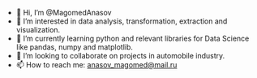 - 👋 Hi, I’m @MagomedAnasov
- 👀 I’m interested in data analysis, transformation, extraction and visualization.
- 🌱 I’m currently learning python and relevant libraries for Data Science like pandas, numpy and matplotlib.
- 💞️ I’m looking to collaborate on projects in automobile industry.
- 📫 How to reach me: anasov_magomed@mail.ru

<!---
MagomedAnasov/MagomedAnasov is a ✨ special ✨ repository because its `README.md` (this file) appears on your GitHub profile.
You can click the Preview link to take a look at your changes.
--->
